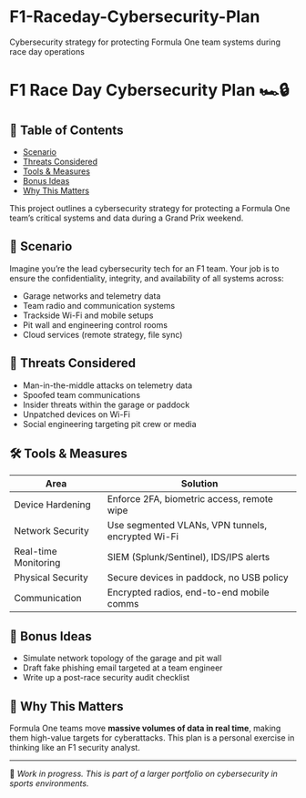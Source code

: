# F1-Raceday-Cybersecurity-Plan
Cybersecurity strategy for protecting Formula One team systems during race day operations
# F1 Race Day Cybersecurity Plan 🏎️🔒

## 📑 Table of Contents
- [Scenario](#-scenario)
- [Threats Considered](#-threats-considered)
- [Tools & Measures](#-tools-and-measures)
- [Bonus Ideas](#-bonus-ideas)
- [Why This Matters](#-why-this-matters)

This project outlines a cybersecurity strategy for protecting a Formula One team’s critical systems and data during a Grand Prix weekend.

## 🧠 Scenario

Imagine you’re the lead cybersecurity tech for an F1 team. Your job is to ensure the confidentiality, integrity, and availability of all systems across:

- Garage networks and telemetry data
- Team radio and communication systems
- Trackside Wi-Fi and mobile setups
- Pit wall and engineering control rooms
- Cloud services (remote strategy, file sync)

## 🔐 Threats Considered

- Man-in-the-middle attacks on telemetry data
- Spoofed team communications
- Insider threats within the garage or paddock
- Unpatched devices on Wi-Fi
- Social engineering targeting pit crew or media

## 🛠️ Tools & Measures

| Area | Solution |
|------|----------|
| Device Hardening | Enforce 2FA, biometric access, remote wipe |
| Network Security | Use segmented VLANs, VPN tunnels, encrypted Wi-Fi |
| Real-time Monitoring | SIEM (Splunk/Sentinel), IDS/IPS alerts |
| Physical Security | Secure devices in paddock, no USB policy |
| Communication | Encrypted radios, end-to-end mobile comms |

## 🧩 Bonus Ideas

- Simulate network topology of the garage and pit wall
- Draft fake phishing email targeted at a team engineer
- Write up a post-race security audit checklist

## 📌 Why This Matters

Formula One teams move **massive volumes of data in real time**, making them high-value targets for cyberattacks. This plan is a personal exercise in thinking like an F1 security analyst.

---

🚧 *Work in progress. This is part of a larger portfolio on cybersecurity in sports environments.*

